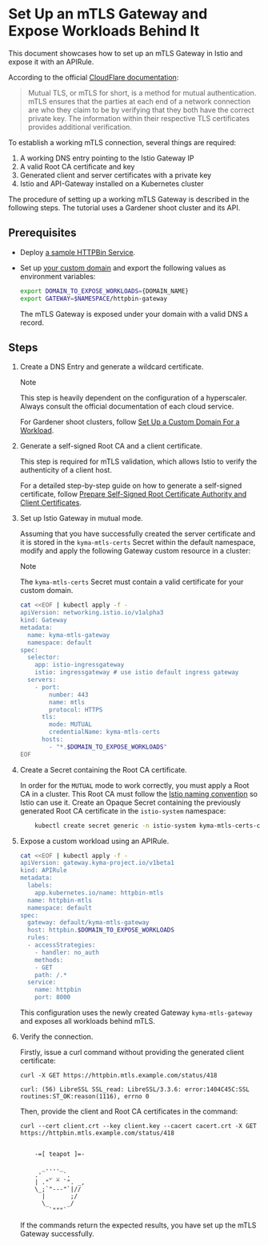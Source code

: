 # Set Up an mTLS Gateway and Expose Workloads Behind It

This document showcases how to set up an mTLS Gateway in Istio and expose it with an APIRule.

According to the official [CloudFlare documentation](https://cloudflare.com/learning/access-management/what-is-mutual-tls/):
>Mutual TLS, or mTLS for short, is a method for mutual authentication. mTLS ensures that the parties at each end of a network connection are who they claim to be by verifying that they both have the correct private key. The information within their respective TLS certificates provides additional verification.

To establish a working mTLS connection, several things are required:

1. A working DNS entry pointing to the Istio Gateway IP
2. A valid Root CA certificate and key
3. Generated client and server certificates with a private key
4. Istio and API-Gateway installed on a Kubernetes cluster

The procedure of setting up a working mTLS Gateway is described in the following steps. The tutorial uses a Gardener shoot cluster and its API.

## Prerequisites

* Deploy [a sample HTTPBin Service](./01-00-create-workload.md).
* Set up [your custom domain](./01-10-setup-custom-domain-for-workload.md) and export the following values as environment variables:

  ```bash
  export DOMAIN_TO_EXPOSE_WORKLOADS={DOMAIN_NAME}
  export GATEWAY=$NAMESPACE/httpbin-gateway
  ```
  The mTLS Gateway is exposed under your domain with a valid DNS `A` record.

## Steps

1. Create a DNS Entry and generate a wildcard certificate.

    > [!NOTE] 
    > This step is heavily dependent on the configuration of a hyperscaler. Always consult the official documentation of each cloud service.

    For Gardener shoot clusters, follow [Set Up a Custom Domain For a Workload](01-10-setup-custom-domain-for-workload.md).

2. Generate a self-signed Root CA and a client certificate.

    This step is required for mTLS validation, which allows Istio to verify the authenticity of a client host.

    For a detailed step-by-step guide on how to generate a self-signed certificate, follow [Prepare Self-Signed Root Certificate Authority and Client Certificates](01-60-security/01-61-mtls-selfsign-client-certicate.md).

3. Set up Istio Gateway in mutual mode.

    Assuming that you have successfully created the server certificate and it is stored in the `kyma-mtls-certs` Secret within the default namespace, modify and apply the following Gateway custom resource in a cluster:

    > [!NOTE]
    >  The `kyma-mtls-certs` Secret must contain a valid certificate for your custom domain.

    ```sh
    cat <<EOF | kubectl apply -f -
    apiVersion: networking.istio.io/v1alpha3
    kind: Gateway
    metadata:
      name: kyma-mtls-gateway
      namespace: default
    spec:
      selector:
        app: istio-ingressgateway
        istio: ingressgateway # use istio default ingress gateway
      servers:
        - port:
            number: 443
            name: mtls
            protocol: HTTPS
          tls:
            mode: MUTUAL
            credentialName: kyma-mtls-certs
          hosts:
            - "*.$DOMAIN_TO_EXPOSE_WORKLOADS"
    EOF
    ```

4. Create a Secret containing the Root CA certificate.

    In order for the `MUTUAL` mode to work correctly, you must apply a Root CA in a cluster. This Root CA must follow the [Istio naming convention](https://istio.io/latest/docs/reference/config/networking/gateway/#ServerTLSSettings) so Istio can use it.
    Create an Opaque Secret containing the previously generated Root CA certificate in the `istio-system` namespace:

    ```sh
        kubectl create secret generic -n istio-system kyma-mtls-certs-cacert --from-file=cacert=cacert.crt
    ```

5. Expose a custom workload using an APIRule.

    ```sh
    cat <<EOF | kubectl apply -f -
    apiVersion: gateway.kyma-project.io/v1beta1
    kind: APIRule
    metadata:
      labels:
        app.kubernetes.io/name: httpbin-mtls
      name: httpbin-mtls
      namespace: default
    spec:
      gateway: default/kyma-mtls-gateway
      host: httpbin.$DOMAIN_TO_EXPOSE_WORKLOADS
      rules:
      - accessStrategies:
        - handler: no_auth
        methods:
        - GET
        path: /.*
      service:
        name: httpbin
        port: 8000
    ```

    This configuration uses the newly created Gateway `kyma-mtls-gateway` and exposes all workloads behind mTLS.

6. Verify the connection.

    Firstly, issue a curl command without providing the generated client certificate:
    ```
    curl -X GET https://httpbin.mtls.example.com/status/418
    ```
    ```
    curl: (56) LibreSSL SSL_read: LibreSSL/3.3.6: error:1404C45C:SSL routines:ST_OK:reason(1116), errno 0
    ```

    Then, provide the client and Root CA certificates in the command:
    ```
    curl --cert client.crt --key client.key --cacert cacert.crt -X GET https://httpbin.mtls.example.com/status/418
    ```
    ```

        -=[ teapot ]=-

          _...._
        .'  _ _ `.
        | ."` ^ `". _,
        \_;`"---"`|//
          |       ;/
          \_     _/
            `"""`
    ```

    If the commands return the expected results, you have set up the mTLS Gateway successfully.